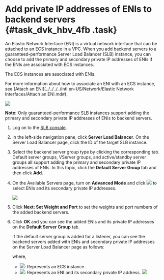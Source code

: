 # Add private IP addresses of ENIs to backend servers {#task_dvk_hbv_4fb .task}

An Elastic Network Interface \(ENI\) is a virtual network interface that can be attached to an ECS instance in a VPC. When you add backend servers to a guaranteed-performance Server Load Balancer \(SLB\) instance, you can choose to add the primary and secondary private IP addresses of ENIs if the ENIs are associated with ECS instances.

The ECS instances are associated with ENIs.

For more information about how to associate an ENI with an ECS instance, see [Attach an ENI](../../../../intl.en-US/Network/Elastic Network Interfaces/Attach an ENI.md#).

![](http://static-aliyun-doc.oss-cn-hangzhou.aliyuncs.com/assets/img/24484/156076423814314_en-US.png)

**Note:** Only guaranteed-performance SLB instances support adding the primary and secondary private IP addresses of ENIs to backend servers.

1.  Log on to the [SLB console](https://slb.console.aliyun.com/slb/cn-hangzhou).
2.  In the left-side navigation pane, click **Server Load Balancer**. On the Server Load Balancer page, click the ID of the target SLB instance.
3.  Select the backend server group type by clicking the corresponding tab. Default server groups, VServer groups, and active/standby server groups all support adding the primary and secondary private IP addresses of ENIs. In this topic, click the **Default Server Group** tab and then click **Add**.
4.  On the Available Servers page, turn on **Advanced Mode** and click ![](images/48762_en-US.png) to select ENIs and its secondary private IP addresses. 

    ![](http://static-aliyun-doc.oss-cn-hangzhou.aliyuncs.com/assets/img/24484/156076423814315_en-US.png)

5.  Click **Next: Set Weight and Port** to set the weights and port numbers of the added backend servers.
6.  Click **OK** and you can see the added ENIs and its private IP addresses on the **Default Server Group** tab. 

    If the default server group is added for a listener, you can see the backend servers added with ENIs and secondary private IP addresses on the Server Load Balancer page as follows:

    where,

    -   ![](http://static-aliyun-doc.oss-cn-hangzhou.aliyuncs.com/assets/img/24484/156076423814372_en-US.png): Represents an ECS instance.
    -   ![](http://static-aliyun-doc.oss-cn-hangzhou.aliyuncs.com/assets/img/24484/156076423814373_en-US.png): Represents an ENI and its secondary private IP address.
    ![](http://static-aliyun-doc.oss-cn-hangzhou.aliyuncs.com/assets/img/24484/156076423914320_en-US.png)


